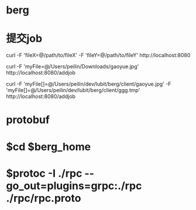 # berg

# 提交job
curl -F 'fileX=@/path/to/fileX' -F 'fileY=@/path/to/fileY'  http://localhost:8080

curl -F 'myFile=@/Users/peilin/Downloads/gaoyue.jpg' http://localhost:8080/addjob


curl -F 'myFile[]=@/Users/peilin/dev/lubit/berg/client/gaoyue.jpg' -F 'myFile[]=@/Users/peilin/dev/lubit/berg/client/ggg.tmp' http://localhost:8080/addjob


# protobuf

# $cd $berg_home
# $protoc -I ./rpc --go_out=plugins=grpc:./rpc ./rpc/rpc.proto